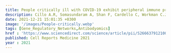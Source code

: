 ```yaml
---
title: People critically ill with COVID-19 exhibit peripheral immune profiles predictive of mortality and reflective of SARS-CoV-2 lung viral burden
description: Cillo A.R, Somasundaram A, Shan F, Cardello C, Workman C.J, Kitsios G.D, Ruffin A.T, Kunning S, Lampenfeld C, Onkar S, Grebinoski S, Deshmukh G, Methe B, Liu C, Nambulli S, Andrews L.P, Duprex W.P, Joglekar A.V, Benos P.V, Ray P, Ray A, McVerry B.J, Zhang Y, Lee J.S, <strong>Das J</strong>, Singh H, Morris A, Bruno T.C, Vignali D.A
date: 2021-12-21 15:01:35 +0300
image: '/images/People-critically.webp'
tags: [Gene_Regulatory_Networks,Antibodyomics]
href : 'https://www.sciencedirect.com/science/article/pii/S2666379121003487?via%3Dihub'
published: Cell Reports Medicine 2021
year : 2021
---
```

 
